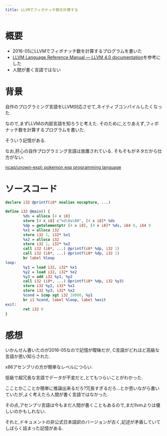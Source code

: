 ```yaml
---
title: LLVMでフィボナッチ数を計算する
---
```


# 概要

* 2016-05にLLVMでフィボナッチ数を計算するプログラムを書いた
* [LLVM Language Reference Manual — LLVM 4.0 documentation](http://llvm.org/docs/LangRef.html)を参考にした
* 人間が書く言語ではない

# 背景

自作のプログラミング言語をLLVM対応させて,ネイティブコンパイルしたくなった.

なので,まずLLVMの内部言語を知ろうと考えた.
そのために,とりあえず,フィボナッチ数を計算するプログラムを書いた.

そういう記憶がある.

なお,肝心の自作プログラミング言語は放置されている.
そもそもがネタだから仕方がない.

[ncaq/unown-expl: pokemon exp programming language](https://github.com/ncaq/unown-expl)

# ソースコード

~~~fib.ll
declare i32 @printf(i8* noalias nocapture, ...)

define i32 @main() {
        %ds = alloca [4 x i8]
        store [4 x i8] c"%d\0a\00", [4 x i8]* %ds
        %dp = getelementptr [4 x i8], [4 x i8]* %ds, i64 0, i64 0
        %x1 = alloca i32
        store i32 1, i32* %x1
        %x2 = alloca i32
        store i32 1, i32* %x2
        call i32 (i8*, ...) @printf(i8* %dp, i32 1)
        call i32 (i8*, ...) @printf(i8* %dp, i32 1)
        br label %loop
loop:
        %y1 = load i32, i32* %x1
        %y2 = load i32, i32* %x2
        %y3 = add i32 %y1, %y2
        call i32 (i8*, ...) @printf(i8* %dp, i32 %y3)
        store i32 %y2, i32* %x1
        store i32 %y3, i32* %x2
        %cond = icmp sgt i32 10000, %y1
        br i1 %cond, label %loop, label %exit
exit:
        ret i32 0
}
~~~

# 感想

いかんせん書いたのが2016-05なので記憶が曖昧だが,
C言語がどれほど高級な言語か思い知らされた.

x86アセンブリの方が簡単なレベルにつらい.

低級で超冗長な言語でデータが不変だと,とてもつらいことがわかった.

こことかこことか簡単に推論出来るだろ?冗長すぎるだろ…とか思いながら書いていたが,よく考えたら人間が書く言語ではなかった.

その点,アセンブリ言語は今もまだ人間が書くこともあるので,まだllvmよりは優しいのかもしれない.

それと,ドキュメントの非公式日本語訳のバージョンが古く,記述が矛盾していてしばらく詰まった記憶がある.
